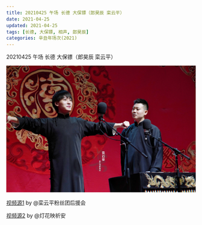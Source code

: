 ```yaml
---
title: 20210425 午场 长德 大保镖（郎昊辰 栾云平）
date: 2021-04-25
updated: 2021-04-25
tags: [长德, 大保镖, 相声, 郎昊辰] 
categories: 辛丑年场次(2021)
---
```

20210425 午场 长德 大保镖（郎昊辰 栾云平）

![](https://raw.githubusercontent.com/rhenginium/image/main/img-1619418931466299d59fbbcfe2f154163c6cb2bb70403.jpg)

[视频源1](https://m.weibo.cn/6574451359/4629891432054968 ) by @栾云平粉丝团后援会

[视频源2](https://m.weibo.cn/1950216183/4629900746557847)  by @灯花映祈安